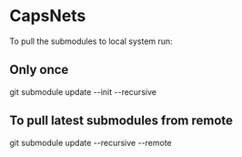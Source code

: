 # CapsNets

To pull the submodules to local system run:

  ## Only once
  git submodule update --init --recursive
  
  ## To pull latest submodules from remote
  git submodule update --recursive --remote
  
